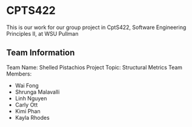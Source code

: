 # CPTS422

This is our work for our group project in CptS422, Software Engineering Principles II, at WSU Pullman

## Team Information
Team Name: Shelled Pistachios
Project Topic: Structural Metrics
Team Members: 
* Wai Fong
* Shrunga Malavalli
* Linh Nguyen
* Carly Ott
* Kimi Phan
* Kayla Rhodes
